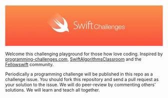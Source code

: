 
![](banner.png)

Welcome this challenging playground for those how love coding. Inspired by [programming-challenges.com](http://programming-challenges.com), [SwiftAlgorithmsClassroom](https://github.com/gmertk/SwiftAlgorithmsClassroom) and the [Fellowswift](http://fellowswift.com) community.

Periodically a programming challenge will be published in this repo as a challenge issue. You should fork this repository and send a pull request as your solution to the issue. We will do peer-review by commenting others' solutions. We will learn and teach all together.

<!---
### Challenges awards

| Position  |      Username                                  |  Challenges solved   |
|-----------|:----------------------------------------------:|---------------------:|
| 1         |  [@phelgo](https://github.com/phelgo)          | 20 Challenges solved |
| 2         |  [@dcordero](https://github.com/dcordero)      | 15 Challenges solved |

### Past challenges

| Name               |      Winner                                    | The winner PR                |
|--------------------|:----------------------------------------------:|-----------------------------:|
| The 3n+1 problem   |  [@phelgo](https://github.com/phelgo)          | [#23](http://www.google.com) |
| The Trip           |  [@dcordero](https://github.com/dcordero)      | [#25](http://www.google.com) |
-->
